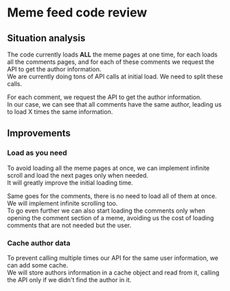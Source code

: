 # Meme feed code review

## Situation analysis

The code currently loads **ALL** the meme pages at one time, for each loads all the comments pages, and for each of these comments we request the API to get the author information.  
We are currently doing tons of API calls at initial load. We need to split these calls.

For each comment, we request the API to get the author information.  
In our case, we can see that all comments have the same author, leading us to load X times the same information.

## Improvements

### Load as you need

To avoid loading all the meme pages at once, we can implement infinite scroll and load the next pages only when needed.  
It will greatly improve the initial loading time.

Same goes for the comments, there is no need to load all of them at once.  
We will implement infinite scrolling too.  
To go even further we can also start loading the comments only when opening the comment section of a meme, avoiding us the cost of loading comments that are not needed but the user.

### Cache author data

To prevent calling multiple times our API for the same user information, we can add some cache.  
We will store authors information in a cache object and read from it, calling the API only if we didn't find the author in it.